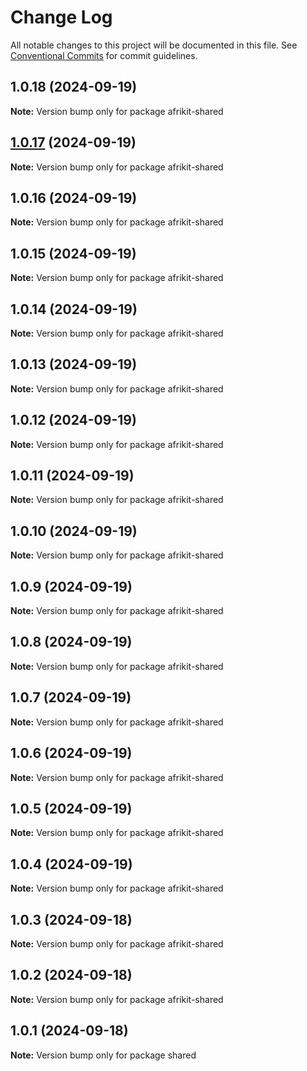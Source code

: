 # Change Log

All notable changes to this project will be documented in this file.
See [Conventional Commits](https://conventionalcommits.org) for commit guidelines.

## 1.0.18 (2024-09-19)

**Note:** Version bump only for package afrikit-shared

## [1.0.17](https://github.com/AfrinvestOptimus/afrikit/compare/afrikit-shared@1.0.15...afrikit-shared@1.0.17) (2024-09-19)

**Note:** Version bump only for package afrikit-shared

## 1.0.16 (2024-09-19)

**Note:** Version bump only for package afrikit-shared

## 1.0.15 (2024-09-19)

**Note:** Version bump only for package afrikit-shared

## 1.0.14 (2024-09-19)

**Note:** Version bump only for package afrikit-shared

## 1.0.13 (2024-09-19)

**Note:** Version bump only for package afrikit-shared

## 1.0.12 (2024-09-19)

**Note:** Version bump only for package afrikit-shared

## 1.0.11 (2024-09-19)

**Note:** Version bump only for package afrikit-shared

## 1.0.10 (2024-09-19)

**Note:** Version bump only for package afrikit-shared

## 1.0.9 (2024-09-19)

**Note:** Version bump only for package afrikit-shared

## 1.0.8 (2024-09-19)

**Note:** Version bump only for package afrikit-shared

## 1.0.7 (2024-09-19)

**Note:** Version bump only for package afrikit-shared

## 1.0.6 (2024-09-19)

**Note:** Version bump only for package afrikit-shared

## 1.0.5 (2024-09-19)

**Note:** Version bump only for package afrikit-shared

## 1.0.4 (2024-09-19)

**Note:** Version bump only for package afrikit-shared

## 1.0.3 (2024-09-18)

**Note:** Version bump only for package afrikit-shared

## 1.0.2 (2024-09-18)

**Note:** Version bump only for package afrikit-shared

## 1.0.1 (2024-09-18)

**Note:** Version bump only for package shared
